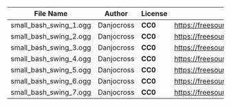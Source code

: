 | File Name        | Author   | License   | Link                            |
|------------------|----------|-----------|---------------------------------|
| small_bash_swing_1.ogg | Danjocross | **CC0** | https://freesound.org/people/Danjocross/sounds/507470/ |
| small_bash_swing_2.ogg | Danjocross | **CC0** | https://freesound.org/people/Danjocross/sounds/507470/ |
| small_bash_swing_3.ogg | Danjocross | **CC0** | https://freesound.org/people/Danjocross/sounds/507470/ |
| small_bash_swing_4.ogg | Danjocross | **CC0** | https://freesound.org/people/Danjocross/sounds/507470/ |
| small_bash_swing_5.ogg | Danjocross | **CC0** | https://freesound.org/people/Danjocross/sounds/507470/ |
| small_bash_swing_6.ogg | Danjocross | **CC0** | https://freesound.org/people/Danjocross/sounds/507470/ |
| small_bash_swing_7.ogg | Danjocross | **CC0** | https://freesound.org/people/Danjocross/sounds/507470/ |
